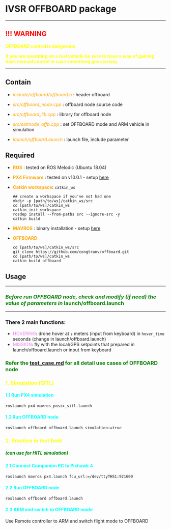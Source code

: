 # IVSR OFFBOARD package

***
## <span style="color:red">!!! WARNING

<span style="color:yellow">__*OFFBOARD* control is dangerous.__

<span style="color:yellow">**If you are operating on a real vehicle be sure to have a way of gaining back manual control in case something goes wrong.**
***

## Contain
- <span style="color:orange">*include/offboard/offboard.h*</span> : header offboard

- <span style="color:orange">*src/offboard_node.cpp*</span>   : offboard node source code
- <span style="color:orange">*src/offboard_lib.cpp*</span>    : library for offboard node
- <span style="color:orange">*src/setmode_offb.cpp*</span>    : set OFFBOARD mode and ARM vehicle in simulation
- <span style="color:orange">*launch/offboard.launch*</span>  : launch file, include parameter

## Required
- <span style="color:orange">**ROS**</span>             : tested on ROS Melodic (Ubuntu 18.04)
- <span style="color:orange">**PX4 Firmware**</span>    : tested on v10.0.1 - setup [here](https://github.com/congtranv/px4_install)
- <span style="color:orange">**Catkin workspace**</span>: `catkin_ws`
  ```
  ## create a workspace if you've not had one
  mkdir -p [path/to/ws]/catkin_ws/src
  cd [path/to/ws]/catkin_ws
  catkin_init_workspace
  rosdep install --from-paths src --ignore-src -y 
  catkin build
  ```
- <span style="color:orange">**MAVROS**</span>          : binary installation - setup [here](https://docs.px4.io/master/en/ros/mavros_installation.html#binary-installation-debian-ubuntu)

- <span style="color:orange">**OFFBOARD**</span>
  ```
  cd [path/to/ws]/catkin_ws/src
  git clone https://github.com/congtranv/offboard.git
  cd [path/to/ws]/catkin_ws
  catkin build offboard
  ```

## Usage
***
### <span style="color:green">*Before run OFFBOARD node, check and modify (if need) the value of parameters in* **launch/offboard.launch**
***
### There 2 main functions:
- <span style="color:violet">HOVERING</span>: drone hover at `z` meters (input from keyboard) in `hover_time` seconds (change in launch/offboard.launch)
- <span style="color:violet">MISSION</span>: fly with the local/GPS setpoints that prepared in launch/offboard.launch or input from keyboard
### <span style="color:green">Refer the [test_case.md](test_case.md) for all detail use cases of OFFBOARD node

### <span style="color:yellow">1. Simulation (SITL)
#### <span style="color:cyan">1.1 Run PX4 simulation
```
roslaunch px4 mavros_posix_sitl.launch
```
#### <span style="color:cyan">1.2 Run OFFBOARD node
```
roslaunch offboard offboard.launch simulation:=true
```
### <span style="color:yellow">2. Practice in test field

##### <span style="color:green">***(can use for HITL simulation)***

#### <span style="color:cyan">2.1 Connect Companion PC to Pixhawk 4 
```
roslaunch mavros px4.launch fcu_url:=/dev/ttyTHS1:921600
```
#### <span style="color:cyan">2.2 Run OFFBOARD node
```
roslaunch offboard offboard.launch
```
#### <span style="color:cyan">2.3 ARM and switch to OFFBOARD mode
Use Remote controller to ARM and switch flight mode to OFFBOARD